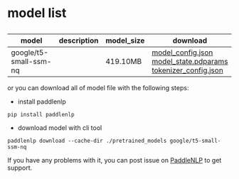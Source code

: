 #  model list

##  

| model  | description | model_size  | download         |
| --- | --- | --- | --- |
|google/t5-small-ssm-nq|  | 419.10MB | [model_config.json](https://bj.bcebos.com/paddlenlp/models/community/google/t5-small-ssm-nq/model_config.json)<br>[model_state.pdparams](https://bj.bcebos.com/paddlenlp/models/community/google/t5-small-ssm-nq/model_state.pdparams)<br>[tokenizer_config.json](https://bj.bcebos.com/paddlenlp/models/community/google/t5-small-ssm-nq/tokenizer_config.json) |

or you can download all of model file with the following steps:

* install paddlenlp

```shell
pip install paddlenlp
```

* download model with cli tool

```shell
paddlenlp download --cache-dir ./pretrained_models google/t5-small-ssm-nq
```

If you have any problems with it, you can post issue on [PaddleNLP](https://github.com/PaddlePaddle/PaddleNLP) to get support.
